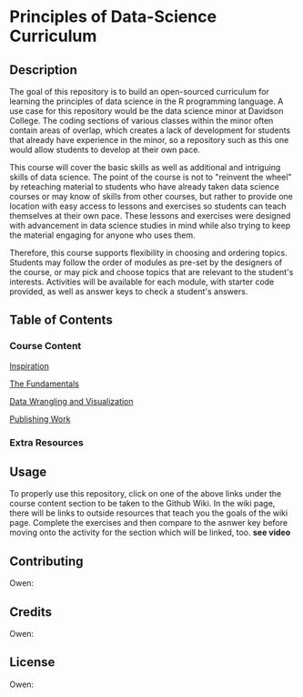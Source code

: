 # Principles of Data-Science Curriculum
## Description
The goal of this repository is to build an open-sourced curriculum for learning the principles of data science in the R programming language. A use case for this repository would be the data science minor at Davidson College. The coding sections of various classes within the minor often contain areas of overlap, which creates a lack of development for students that already have experience in the minor, so a repository such as this one would allow students to develop at their own pace.  

This course will cover the basic skills as well as additional and intriguing skills of data science. The point of the course is not to "reinvent the wheel" by reteaching material to students who have already taken data science courses or may know of skills from other courses, but rather to provide one location with easy access to lessons and exercises so students can teach themselves at their own pace. These lessons and exercises were designed with advancement in data science studies in mind while also trying to keep the material engaging for anyone who uses them.

Therefore, this course supports flexibility in choosing and ordering topics. Students may follow the order of modules as pre-set by the designers of the course, or may pick and choose topics that are relevant to the student's interests. Activities will be available for each module, with starter code provided, as well as answer keys to check a student's answers.

## Table of Contents 
### Course Content
[Inspiration](https://github.com/owbezick/Standardized-Data-Science-Curriculum/wiki/Module-0:-Inspiration)

[The Fundamentals](https://github.com/owbezick/Standardized-Data-Science-Curriculum/wiki/The-Fundamentals)

[Data Wrangling and Visualization](https://github.com/owbezick/Standardized-Data-Science-Curriculum/wiki/Module-2:-Data-Wrangling-and-Visualization)

[Publishing Work](https://github.com/owbezick/Standardized-Data-Science-Curriculum/wiki/Publishing-Work)

### Extra Resources

## Usage
To properly use this repository, click on one of the above links under the course content section to be taken to the Github Wiki. In the wiki page, there will be links to outside resources that teach you the goals of the wiki page. Complete the exercises and then compare to the asnwer key before moving onto the activity for the section which will be linked, too. **see video**

## Contributing
Owen:
## Credits
Owen:
## License
Owen:
